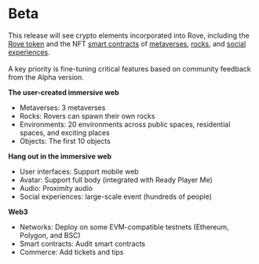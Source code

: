 # Beta

This release will see crypto elements incorporated into Rove, including the [Rove token](../the-rove-digital-economy/the-rove-token.md) and the NFT [smart contracts](https://github.com/rove-to/evm-smart-contracts/tree/main/contracts) of [metaverses](../the-3d-web/metaverses.md), [rocks](../the-3d-web/rocks/), and [social experiences](../immersive-experiences/experiences.md). \
\
A key priority is fine-tuning critical features based on community feedback from the Alpha version. &#x20;

**The user-created immersive web**

* Metaverses: 3 metaverses
* Rocks: Rovers can spawn their own rocks
* Environments: 20 environments across public spaces, residential spaces, and exciting places
* Objects: The first 10 objects

**Hang out in the immersive web**

* User interfaces: Support mobile web
* Avatar: Support full body (integrated with Ready Player Me)
* Audio: Proximity audio
* Social experiences: large-scale event (hundreds of people)

**Web3**

* Networks: Deploy on some EVM-compatible testnets (Ethereum, Polygon, and BSC)
* Smart contracts: Audit smart contracts
* Commerce: Add tickets and tips

